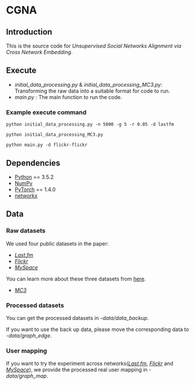 # CGNA
## Introduction
This is the source code for *Unsupervised Social Networks Alignment via Cross Network Embedding*. 

## Execute
* *initial_data_processing.py* & *initial_data_processing_MC3.py*: Transforming the raw data into a suitable format for code to run.
* *main.py* : The main function to run the code.

### Example execute command
```
python initial_data_processing.py -n 5000 -g 5 -r 0.05 -d lastfm
```
```
python initial_data_processing_MC3.py
```
```
python main.py -d flickr-flickr
```

## Dependencies
* [Python](https://www.python.org/) == 3.5.2
* [NumPy](http://www.numpy.org/)
* [PyTorch](http://pytorch.org/) == 1.4.0
* [networkx](http://networkx.github.io/)

## Data
### Raw datasets
We used four public datasets in the paper: 

* *[Last.fm](http://lfs.aminer.cn/lab-datasets/multi-sns/lastfm.tar.gz)*
* *[Flickr](http://lfs.aminer.cn/lab-datasets/multi-sns/livejournal.tar.gz)*
* *[MySpace](http://lfs.aminer.cn/lab-datasets/multi-sns/myspace.tar.gz)*

You can learn more about these three datasets from [here](https://www.aminer.cn/cosnet). 

* *[MC3](http://vacommunity.org/VAST+Challenge+2018+MC3)*

### Processed datasets
You can get the processed datasets in *-data/data_backup*.

If you want to use the back up data, please move the corresponding data to *-data/graph_edge*.

### User mapping
If you want to try the experiment across networks(*[Last.fm](http://lfs.aminer.cn/lab-datasets/multi-sns/lastfm.tar.gz)*, *[Flickr](http://lfs.aminer.cn/lab-datasets/multi-sns/livejournal.tar.gz)* and *[MySpace](http://lfs.aminer.cn/lab-datasets/multi-sns/myspace.tar.gz)*), we provide the processed real user mapping in *-data/graph_map*.
